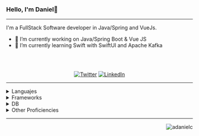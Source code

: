### Hello, I'm Daniel👋

-----------------------------------------------------------

I'm a FullStack Software developer in Java/Spring and VueJs. 

- 🔭 I’m currently working on Java/Spring Boot & Vue JS
- 🌱 I’m currently learning Swift with SwiftUI and Apache Kafka

<br>
<br>
<p align="center">
 <a href="https://twitter.com/andresdaniel_"><img src="https://img.shields.io/twitter/follow/andresdaniel_" alt="Twitter"></a>
 <a href="https://www.linkedin.com/in/andrés-castillo-bermúdez-24440aab/"><img src="https://img.shields.io/badge/-122-_? label=LinkedIn&style=social&logo=linkedin" alt="LinkedIn"></a>
</p>

-----------------------------------------------------------

<details>
 <summary>Languajes</summary>
 <ul>
  <li>Java</li>
  <li>JavaScript</li>
  <li>C#</li>
  <li>Swift</li>
 </ul>
</details>

<details>
 <summary>Frameworks</summary>
 <ul>
  <li>Spring Framework</li>
  <li>Vuetify</li>
  <li>SwiftUI</li>
 </ul>
</details>

<details>
 <summary>DB</summary>
 <ul>
  <li>MongoDB</li>
  <li>MySql</li>
  <li>Elastisearch</li>
 </ul>
</details>

<details>
 <summary>Other Proficiencies</summary>
 <ul>
  <li>Docker</li>
  <li>GIT</li>
  <li>Unit Test JUnit - Mockito</li>
  <li>SOLID principles</li>
  <li>Unity3D</li>
 </ul>
</details>

 



-----------------------------------------------------------

<p align="right">
  <img src="https://komarev.com/ghpvc/?username=adanielc" alt="adanielc" /> 
</p>
<!--
**adanielc/adanielc** is a ✨ _special_ ✨ repository because its `README.md` (this file) appears on your GitHub profile.

Here are some ideas to get you started:

- 🔭 I’m currently working on ...
- 🌱 I’m currently learning ...
- 👯 I’m looking to collaborate on ...
- 🤔 I’m looking for help with ...
- 💬 Ask me about ...
- 📫 How to reach me: ...
- 😄 Pronouns: ...
- ⚡ Fun fact: ...
-->
